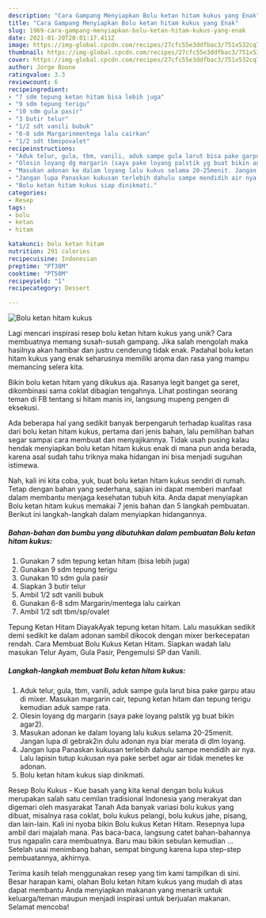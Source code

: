 ```yaml
---
description: "Cara Gampang Menyiapkan Bolu ketan hitam kukus yang Enak"
title: "Cara Gampang Menyiapkan Bolu ketan hitam kukus yang Enak"
slug: 1969-cara-gampang-menyiapkan-bolu-ketan-hitam-kukus-yang-enak
date: 2021-01-20T20:01:17.411Z
image: https://img-global.cpcdn.com/recipes/27cfc55e3ddfbac3/751x532cq70/bolu-ketan-hitam-kukus-foto-resep-utama.jpg
thumbnail: https://img-global.cpcdn.com/recipes/27cfc55e3ddfbac3/751x532cq70/bolu-ketan-hitam-kukus-foto-resep-utama.jpg
cover: https://img-global.cpcdn.com/recipes/27cfc55e3ddfbac3/751x532cq70/bolu-ketan-hitam-kukus-foto-resep-utama.jpg
author: Jorge Boone
ratingvalue: 3.3
reviewcount: 6
recipeingredient:
- "7 sdm tepung ketan hitam bisa lebih juga"
- "9 sdm tepung terigu"
- "10 sdm gula pasir"
- "3 butir telur"
- "1/2 sdt vanili bubuk"
- "6-8 sdm Margarinmentega lalu cairkan"
- "1/2 sdt tbmspovalet"
recipeinstructions:
- "Aduk telur, gula, tbm, vanili, aduk sampe gula larut bisa pake garpu atau di mixer. Masukan margarin cair, tepung ketan hitam dan tepung terigu kemudian aduk sampe rata."
- "Olesin loyang dg margarin (saya pake loyang palstik yg buat bikin agar2)."
- "Masukan adonan ke dalam loyang lalu kukus selama 20-25menit. Jangan lupa di gebrak2in dulu adonan nya biar merata di dlm loyang."
- "Jangan lupa Panaskan kukusan terlebih dahulu sampe mendidih air nya. Lalu lapisin tutup kukusan nya pake serbet agar air tidak menetes ke adonan."
- "Bolu ketan hitam kukus siap dinikmati."
categories:
- Resep
tags:
- bolu
- ketan
- hitam

katakunci: bolu ketan hitam 
nutrition: 291 calories
recipecuisine: Indonesian
preptime: "PT38M"
cooktime: "PT50M"
recipeyield: "1"
recipecategory: Dessert

---
```



![Bolu ketan hitam kukus](https://img-global.cpcdn.com/recipes/27cfc55e3ddfbac3/751x532cq70/bolu-ketan-hitam-kukus-foto-resep-utama.jpg)

Lagi mencari inspirasi resep bolu ketan hitam kukus yang unik? Cara membuatnya memang susah-susah gampang. Jika salah mengolah maka hasilnya akan hambar dan justru cenderung tidak enak. Padahal bolu ketan hitam kukus yang enak seharusnya memiliki aroma dan rasa yang mampu memancing selera kita.

Bikin bolu ketan hitam yang dikukus aja. Rasanya legit banget ga seret, dikombinasi sama coklat dibagian tengahnya. Lihat postingan seorang teman di FB tentang si hitam manis ini, langsung mupeng pengen di eksekusi.

Ada beberapa hal yang sedikit banyak berpengaruh terhadap kualitas rasa dari bolu ketan hitam kukus, pertama dari jenis bahan, lalu pemilihan bahan segar sampai cara membuat dan menyajikannya. Tidak usah pusing kalau hendak menyiapkan bolu ketan hitam kukus enak di mana pun anda berada, karena asal sudah tahu triknya maka hidangan ini bisa menjadi suguhan istimewa.


Nah, kali ini kita coba, yuk, buat bolu ketan hitam kukus sendiri di rumah. Tetap dengan bahan yang sederhana, sajian ini dapat memberi manfaat dalam membantu menjaga kesehatan tubuh kita. Anda dapat menyiapkan Bolu ketan hitam kukus memakai 7 jenis bahan dan 5 langkah pembuatan. Berikut ini langkah-langkah dalam menyiapkan hidangannya.

<!--inarticleads1-->

##### Bahan-bahan dan bumbu yang dibutuhkan dalam pembuatan Bolu ketan hitam kukus:

1. Gunakan 7 sdm tepung ketan hitam (bisa lebih juga)
1. Gunakan 9 sdm tepung terigu
1. Gunakan 10 sdm gula pasir
1. Siapkan 3 butir telur
1. Ambil 1/2 sdt vanili bubuk
1. Gunakan 6-8 sdm Margarin/mentega lalu cairkan
1. Ambil 1/2 sdt tbm/sp/ovalet


Tepung Ketan Hitam DiayakAyak tepung ketan hitam. Lalu masukkan sedikit demi sedikit ke dalam adonan sambil dikocok dengan mixer berkecepatan rendah. Cara Membuat Bolu Kukus Ketan Hitam. Siapkan wadah lalu masukan Telur Ayam, Gula Pasir, Pengemulsi SP dan Vanili. 

<!--inarticleads2-->

##### Langkah-langkah membuat Bolu ketan hitam kukus:

1. Aduk telur, gula, tbm, vanili, aduk sampe gula larut bisa pake garpu atau di mixer. Masukan margarin cair, tepung ketan hitam dan tepung terigu kemudian aduk sampe rata.
1. Olesin loyang dg margarin (saya pake loyang palstik yg buat bikin agar2).
1. Masukan adonan ke dalam loyang lalu kukus selama 20-25menit. Jangan lupa di gebrak2in dulu adonan nya biar merata di dlm loyang.
1. Jangan lupa Panaskan kukusan terlebih dahulu sampe mendidih air nya. Lalu lapisin tutup kukusan nya pake serbet agar air tidak menetes ke adonan.
1. Bolu ketan hitam kukus siap dinikmati.


Resep Bolu Kukus - Kue basah yang kita kenal dengan bolu kukus merupakan salah satu cemilan tradisional Indonesia yang merakyat dan digemari oleh masyarakat Tanah Ada banyak variasi bolu kukus yang dibuat, misalnya rasa coklat, bolu kukus pelangi, bolu kukus jahe, pisang, dan lain-lain. Kali ini nyoba bikin Bolu kukus Ketan Hitam. Resepnya lupa ambil dari majalah mana. Pas baca-baca, langsung catet bahan-bahannya trus ngapalin cara membuatnya. Baru mau bikin sebulan kemudian … Setelah usai menimbang bahan, sempat bingung karena lupa step-step pembuatannya, akhirnya. 

Terima kasih telah menggunakan resep yang tim kami tampilkan di sini. Besar harapan kami, olahan Bolu ketan hitam kukus yang mudah di atas dapat membantu Anda menyiapkan makanan yang menarik untuk keluarga/teman maupun menjadi inspirasi untuk berjualan makanan. Selamat mencoba!
